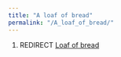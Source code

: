 ```yaml
---
title: "A loaf of bread"
permalink: "/A_loaf_of_bread/"
---
```


1.  REDIRECT [Loaf of bread](Loaf_of_bread "wikilink")